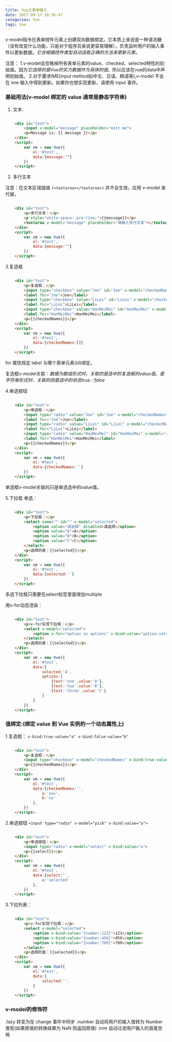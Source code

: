 ```yaml
---
title: Vue之表单输入
date: 2017-09-17 16:56:47
categories: Vue
tags: Vue
---
```

v-model指令在表单控件元素上创建双向数据绑定。它本质上来说是一种语法糖（没有改变什么功能，只是对于程序员来说更容易理解），负责监听用户的输入事件以更新数据。*它会根据控件类型自动选取正确的方法来更新元素。*

注意：
	1.v-model会忽略掉所有表单元素的value、checked、selected特性的初始值。因为*它选择的是Vue的实力数据作为具体的值*。所以应该在vue的data中声明初始值。
	2.对于要求IME(input method如中文、日语、韩语等),v-model 不会在 ime 输入中得到更新。如果你也想实现更新，请使用 input 事件。

### 基础用法(v-model 绑定的 value 通常是静态字符串)

1. 文本:

``` html

	<div id="test">
        <input v-model="message" placeholder="edit me">
        <p>Message is: {{ message }}</p>
    </div>
    <script>
        var vm = new Vue({
            el:'#test',
            data:{message:""}
        })
    </script>	

```

 2. 多行文本

注意：在文本区域插值 `(<textarea></textarea>)` 并不会生效，应用 v-model 来代替。

``` html

 	<div id="test">
        <p>多行文本：</p>
        <p style="white-space: pre-line;">{{message}}</p>
        <textarea v-model="message" placeholder="请输入多行文本"></textarea>
    </div>
    <script>
        var vm = new Vue({
            el:'#test',
            data:{message:""}
        })
    </script>

```

3.复选框

``` html

	<div id="test">
        <p>复选框：</p>
        <input type="checkbox" value="Joe" id="Joe" v-model="checkedNames">
        <label for="Joe">Joe</label>
        <input type="checkbox" value="LiLei" id="LiLei" v-model="checkedNames">
        <label for="LiLei">LiLei</label>
        <input type="checkbox" value="HanMeiMei" id="HanMeiMei" v-model="checkedNames">
        <label for="HanMeiMei">HanMeiMei</label>
        <p>{{checkedNames}}</p>
    </div>
    <script>
        var vm = new Vue({
            el:'#test',
            data:{checkedNames:[]}
        })
    </script>

```

for 属性规定 label 与哪个表单元素(id)绑定。

复选框v-model关联：*数据为数组形式时，关联的是选中的复选框的value值。是字符串形式时，关联的则是选中的状态true／false*

4.单选按钮

``` html

	<div id="test">
        <p>单选框：</p>
        <input type="radio" value="Joe" id="Joe" v-model="checkedNames">
        <label for="Joe">Joe</label>
        <input type="radio" value="LiLei" id="LiLei" v-model="checkedNames">
        <label for="LiLei">LiLei</label>
        <input type="radio" value="HanMeiMei" id="HanMeiMei" v-model="checkedNames">
        <label for="HanMeiMei">HanMeiMei</label>
        <p>{{checkedNames}}</p>
    </div>
    <script>
        var vm = new Vue({
            el:'#test',
            data:{checkedNames:''}
        })
    </script>

```

单选框v-model关联的只是单选选中的value值。    

5.下拉框
单选：

``` html

	<div id="test">
        <p>下拉框：</p>
        <select name="" id="" v-model="selected">
            <option value="请选择" disabled>请选择</option>
            <option value="A">A</option>
            <option value="B">B</option>
            <option value="C">C</option>
        </select>
        <p>选择的是：{{selected}}</p>
    </div>
    <script>
        var vm = new Vue({
            el:'#test',
            data:{selected:''}
        })
    </script>

```

多选下拉框只需要在select标签里面增加multiple

用v-for动态渲染：

``` html

	<div id="test">
        <p>v-for实现下拉框：</p>
        <select v-model="selected">
            <option v-for="option in options" v-bind:value="option.value">{{option.text}}</option>
        </select>
        <p>选择的是：{{selected}}</p>
    </div>
    <script>
        var vm = new Vue({
            el:'#test',
            data:{
                selected:'A',
                options:[
                    {text:'one',value:'A'},
                    {text:'two',value:'B'},
                    {text:'three',value:'C'}
                ]
            }
        })
    </script>  

```

### 值绑定:(绑定 value 到 Vue 实例的一个动态属性上)

1.复选框：
`v-bind:true-value="a" v-bind:false-value="b"`

``` html

	<div id="test">
        <p>复选框：</p>
        <input type="checkbox" v-model="checkedNames" v-bind:true-value="a" v-bind:false-value="b">
        <p>{{checkedNames}}</p>
    </div>
    <script>
        var vm = new Vue({
            el:'#test',
            data:{checkedNames:'',
                a:'yes',
                b:'no'
            },
        })
    </script>

```

2.单选按钮
`<input type="radio" v-model="pick" v-bind:value="a">`

``` html

	<div id="test">
        <p>单选按钮：</p>
        <input type="radio" v-model="select" v-bind:value="a">
        <p>{{select}}</p>
    </div>
    <script>
        var vm = new Vue({
            el:'#test',
            data:{select:'',
                a:'selected'
            },
        })
    </script>

``` 

3.下拉列表：

``` html

	<div id="test">
        <p>v-for实现下拉框：</p>
        <select v-model="selected">
            <option v-bind:value="{number:123}">123</option>
            <option v-bind:value="{number:456}">456</option>
            <option v-bind:value="{number:789}">789</option>
        </select>
        <p>选择的是：{{selected}}</p>
    </div>
    <script>
        var vm = new Vue({
            el:'#test',
            data:{
                selected:'',
            }
        })
    </script>

```

### v-model的修饰符

.lazy   转变为在 change 事件中同步
.number   自动将用户的输入值转为 Number 类型(如果原值的转换结果为 NaN 则返回原值)
.trim    自动过滤用户输入的首尾空格